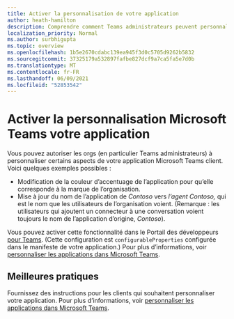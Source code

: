 ```yaml
---
title: Activer la personnalisation de votre application
author: heath-hamilton
description: Comprendre comment Teams administrateurs peuvent personnaliser votre application pour leur organisation.
localization_priority: Normal
ms.author: surbhigupta
ms.topic: overview
ms.openlocfilehash: 1b5e2670cdabc139ea945f3d0c5705d9262b5832
ms.sourcegitcommit: 37325179a532897fafbe827dcf9a7ca5fa5e7d0b
ms.translationtype: MT
ms.contentlocale: fr-FR
ms.lasthandoff: 06/09/2021
ms.locfileid: "52853542"
---
```

# <a name="enable-your-microsoft-teams-app-to-be-customized"></a>Activer la personnalisation Microsoft Teams votre application

Vous pouvez autoriser les orgs (en particulier Teams administrateurs) à personnaliser certains aspects de votre application Microsoft Teams client. Voici quelques exemples possibles :

* Modification de la couleur d’accentuage de l’application pour qu’elle corresponde à la marque de l’organisation.
* Mise à jour du nom de l’application de *Contoso* vers *l’agent Contoso,* qui est le nom que les utilisateurs de l’organisation voient. (Remarque : les utilisateurs qui ajoutent un connecteur à une conversation voient toujours le nom de l’application d’origine, *Contoso*).

Vous pouvez activer cette fonctionnalité dans le Portail des développeurs [pour Teams](https://dev.teams.microsoft.com/home). (Cette configuration est `configurableProperties` configurée dans le manifeste de votre application.) Pour plus d’informations, voir [personnaliser les applications dans Microsoft Teams](/MicrosoftTeams/customize-apps).

## <a name="best-practices"></a>Meilleures pratiques

Fournissez des instructions pour les clients qui souhaitent personnaliser votre application. Pour plus d’informations, voir [personnaliser les applications dans Microsoft Teams](/MicrosoftTeams/customize-apps).
